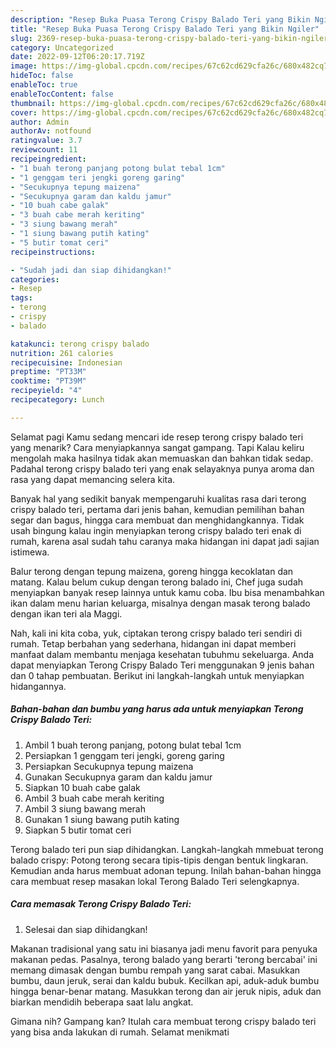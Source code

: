 ```yaml
---
description: "Resep Buka Puasa Terong Crispy Balado Teri yang Bikin Ngiler"
title: "Resep Buka Puasa Terong Crispy Balado Teri yang Bikin Ngiler"
slug: 2369-resep-buka-puasa-terong-crispy-balado-teri-yang-bikin-ngiler
category: Uncategorized
date: 2022-09-12T06:20:17.719Z
image: https://img-global.cpcdn.com/recipes/67c62cd629cfa26c/680x482cq70/terong-crispy-balado-teri-foto-resep-utama.jpg
hideToc: false
enableToc: true
enableTocContent: false
thumbnail: https://img-global.cpcdn.com/recipes/67c62cd629cfa26c/680x482cq70/terong-crispy-balado-teri-foto-resep-utama.jpg
cover: https://img-global.cpcdn.com/recipes/67c62cd629cfa26c/680x482cq70/terong-crispy-balado-teri-foto-resep-utama.jpg
author: Admin
authorAv: notfound
ratingvalue: 3.7
reviewcount: 11
recipeingredient:
- "1 buah terong panjang potong bulat tebal 1cm"
- "1 genggam teri jengki goreng garing"
- "Secukupnya tepung maizena"
- "Secukupnya garam dan kaldu jamur"
- "10 buah cabe galak"
- "3 buah cabe merah keriting"
- "3 siung bawang merah"
- "1 siung bawang putih kating"
- "5 butir tomat ceri"
recipeinstructions:

- "Sudah jadi dan siap dihidangkan!"
categories:
- Resep
tags:
- terong
- crispy
- balado

katakunci: terong crispy balado 
nutrition: 261 calories
recipecuisine: Indonesian
preptime: "PT33M"
cooktime: "PT39M"
recipeyield: "4"
recipecategory: Lunch

---
```



Selamat pagi Kamu sedang mencari ide resep terong crispy balado teri yang menarik? Cara menyiapkannya sangat gampang. Tapi Kalau keliru mengolah maka hasilnya tidak akan memuaskan dan bahkan tidak sedap. Padahal terong crispy balado teri yang enak selayaknya punya aroma dan rasa yang dapat memancing selera kita.


Banyak hal yang sedikit banyak mempengaruhi kualitas rasa dari terong crispy balado teri, pertama dari jenis bahan, kemudian pemilihan bahan segar dan bagus, hingga cara membuat dan menghidangkannya. Tidak usah bingung kalau ingin menyiapkan terong crispy balado teri enak di rumah, karena asal sudah tahu caranya maka hidangan ini dapat jadi sajian istimewa.

Balur terong dengan tepung maizena, goreng hingga kecoklatan dan matang. Kalau belum cukup dengan terong balado ini, Chef juga sudah menyiapkan banyak resep lainnya untuk kamu coba. Ibu bisa menambahkan ikan dalam menu harian keluarga, misalnya dengan masak terong balado dengan ikan teri ala Maggi.


Nah, kali ini kita coba, yuk, ciptakan terong crispy balado teri sendiri di rumah. Tetap berbahan yang sederhana, hidangan ini dapat memberi manfaat dalam membantu menjaga kesehatan tubuhmu sekeluarga. Anda dapat menyiapkan Terong Crispy Balado Teri menggunakan 9 jenis bahan dan 0 tahap pembuatan. Berikut ini langkah-langkah untuk menyiapkan hidangannya.

<!--inarticleads1-->

##### Bahan-bahan dan bumbu yang harus ada untuk menyiapkan Terong Crispy Balado Teri:

1. Ambil 1 buah terong panjang, potong bulat tebal 1cm
1. Persiapkan 1 genggam teri jengki, goreng garing
1. Persiapkan Secukupnya tepung maizena
1. Gunakan Secukupnya garam dan kaldu jamur
1. Siapkan 10 buah cabe galak
1. Ambil 3 buah cabe merah keriting
1. Ambil 3 siung bawang merah
1. Gunakan 1 siung bawang putih kating
1. Siapkan 5 butir tomat ceri


Terong balado teri pun siap dihidangkan. Langkah-langkah mmebuat terong balado crispy: Potong terong secara tipis-tipis dengan bentuk lingkaran. Kemudian anda harus membuat adonan tepung. Inilah bahan-bahan hingga cara membuat resep masakan lokal Terong Balado Teri selengkapnya. 

<!--inarticleads2-->

##### Cara memasak Terong Crispy Balado Teri:


1. Selesai dan siap dihidangkan!

Makanan tradisional yang satu ini biasanya jadi menu favorit para penyuka makanan pedas. Pasalnya, terong balado yang berarti &#39;terong bercabai&#39; ini memang dimasak dengan bumbu rempah yang sarat cabai. Masukkan bumbu, daun jeruk, serai dan kaldu bubuk. Kecilkan api, aduk-aduk bumbu hingga benar-benar matang. Masukkan terong dan air jeruk nipis, aduk dan biarkan mendidih beberapa saat lalu angkat. 

Gimana nih? Gampang kan? Itulah cara membuat terong crispy balado teri yang bisa anda lakukan di rumah. Selamat menikmati
